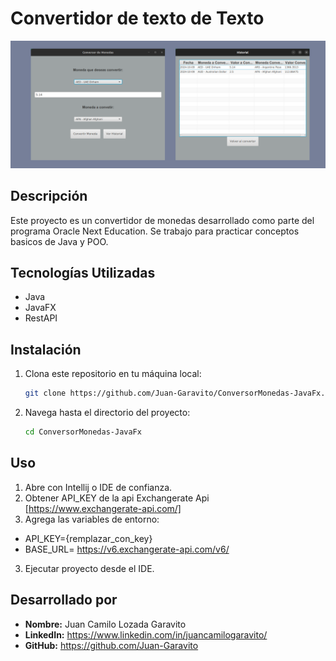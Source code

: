 # Convertidor de texto de Texto

![Encriptador](assets/convertidor.png)

## Descripción

Este proyecto es un convertidor de monedas desarrollado como parte del programa Oracle Next Education. Se trabajo para practicar conceptos basicos de Java y POO.


## Tecnologías Utilizadas

- Java
- JavaFX
- RestAPI

## Instalación

1. Clona este repositorio en tu máquina local:
    ```bash
    git clone https://github.com/Juan-Garavito/ConversorMonedas-JavaFx.git
    ```
2. Navega hasta el directorio del proyecto:
    ```bash
    cd ConversorMonedas-JavaFx
    ``` 

## Uso

1. Abre con Intellij o IDE de confianza.
2. Obtener API_KEY de la api Exchangerate Api [https://www.exchangerate-api.com/]
3. Agrega las variables de entorno:
- API_KEY={remplazar_con_key}
- BASE_URL= https://v6.exchangerate-api.com/v6/
3. Ejecutar proyecto desde el IDE.

## Desarrollado por

- **Nombre:** Juan Camilo Lozada Garavito
- **LinkedIn:** https://www.linkedin.com/in/juancamilogaravito/
- **GitHub:** https://github.com/Juan-Garavito


